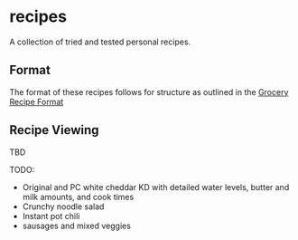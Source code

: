# recipes
A collection of tried and tested personal recipes.

## Format
The format of these recipes follows for structure as outlined in the [Grocery Recipe Format](https://github.com/cnstoll/Grocery-Recipe-Format)

## Recipe Viewing
TBD

TODO:
- Original and PC white cheddar KD with detailed water levels, butter and milk amounts, and cook times
- Crunchy noodle salad
- Instant pot chili
- sausages and mixed veggies
